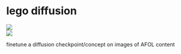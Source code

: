 # lego diffusion

![](https://img.shields.io/badge/tag-experimental-lightgrey)  
![](https://img.shields.io/badge/tag-dataset-lightgrey)


finetune a diffusion checkpoint/concept on images of AFOL content
